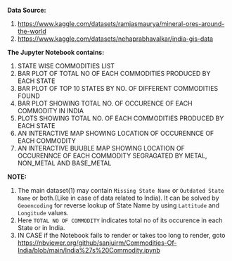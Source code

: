 **Data Source:** 
1. https://www.kaggle.com/datasets/ramjasmaurya/mineral-ores-around-the-world 
2. https://www.kaggle.com/datasets/nehaprabhavalkar/india-gis-data

**The Jupyter Notebook contains:**
1. STATE WISE COMMODITIES LIST
2. BAR PLOT OF TOTAL NO OF EACH COMMODITIES PRODUCED BY EACH STATE
3. BAR PLOT OF TOP 10 STATES BY NO. OF DIFFERENT COMMODITIES FOUND
4. BAR PLOT SHOWING TOTAL NO. OF OCCURENCE OF EACH COMMODITY IN INDIA 
5. PLOTS SHOWING TOTAL NO. OF EACH COMMODITIES PRODUCED BY EACH STATE
6. AN INTERACTIVE MAP SHOWING LOCATION OF OCCURENNCE OF EACH COMMODITY
7. AN INTERACTIVE BUUBLE MAP SHOWING LOCATION OF OCCURENNCE OF EACH COMMODITY SEGRAGATED BY METAL, NON_METAL AND BASE_METAL

**NOTE:**
1. The main dataset(1) may contain `Missing State Name` or `Outdated State Name` or both.(Like in case of data related to India). It can be solved by `Geoencoding` for reverse lookup of State Name by using `Lattitude` and `Longitude` values. 
2. Here `TOTAL NO OF COMMODITY` indicates total no of its occurence in each State or in India. 
3. IN CASE if the Notebook fails to render or takes too long to render, goto 
https://nbviewer.org/github/sanjuirm/Commodities-Of-India/blob/main/India%27s%20Commodity.ipynb

